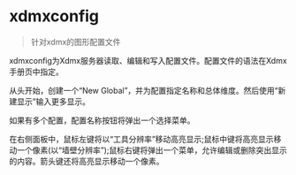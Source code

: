 # xdmxconfig

> 针对xdmx的图形配置文件

xdmxconfig为Xdmx服务器读取、编辑和写入配置文件。配置文件的语法在Xdmx手册页中指定。

从头开始，创建一个“New Global”，并为配置指定名称和总体维度。然后使用“新建显示”输入更多显示。

如果有多个配置，配置名称按钮将弹出一个选择菜单。

在右侧面板中，鼠标左键将以“工具分辨率”移动高亮显示;鼠标中键将高亮显示移动一个像素(以“墙壁分辨率”);鼠标右键将弹出一个菜单，允许编辑或删除突出显示的内容。箭头键还将高亮显示移动一个像素。
